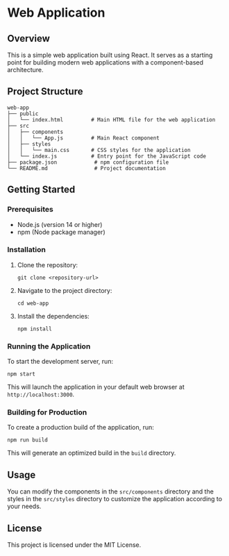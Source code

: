 # Web Application

## Overview
This is a simple web application built using React. It serves as a starting point for building modern web applications with a component-based architecture.

## Project Structure
```
web-app
├── public
│   └── index.html         # Main HTML file for the web application
├── src
│   ├── components
│   │   └── App.js         # Main React component
│   ├── styles
│   │   └── main.css       # CSS styles for the application
│   └── index.js           # Entry point for the JavaScript code
├── package.json            # npm configuration file
└── README.md               # Project documentation
```

## Getting Started

### Prerequisites
- Node.js (version 14 or higher)
- npm (Node package manager)

### Installation
1. Clone the repository:
   ```
   git clone <repository-url>
   ```
2. Navigate to the project directory:
   ```
   cd web-app
   ```
3. Install the dependencies:
   ```
   npm install
   ```

### Running the Application
To start the development server, run:
```
npm start
```
This will launch the application in your default web browser at `http://localhost:3000`.

### Building for Production
To create a production build of the application, run:
```
npm run build
```
This will generate an optimized build in the `build` directory.

## Usage
You can modify the components in the `src/components` directory and the styles in the `src/styles` directory to customize the application according to your needs.

## License
This project is licensed under the MIT License.